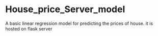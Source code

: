 # House_price_Server_model
A basic linear regression model for predicting the prices of house. it is hosted on flask server
